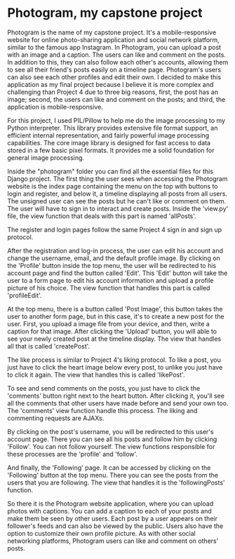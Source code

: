# Photogram, my capstone project

Photogram is the name of my capstone project. It's a mobile-responsive website for online photo-sharing application and social network platform, similar to the famous app Instagram.
In Photogram, you can upload a post with an image and a caption. The users can like and comment on the posts. In addition to this, they can also follow each other's accounts, allowing them to see all their friend's posts easily on a timeline page. Photogram's users can also see each other profiles and edit their own. I decided to make this application as my final project because I believe it is more complex and challenging than Project 4 due to three big reasons, first, the post has an image; second, the users can like and comment on the posts; and third, the application is mobile-responsive. 

For this project, I used PIL/Pillow to help me do the image processing to my Python interpreter. This library provides extensive file format support, an efficient internal representation, and fairly powerful image processing capabilities. The core image library is designed for fast access to data stored in a few basic pixel formats. It provides me a solid foundation for general image processing. 

Inside the "photogram" folder you can find all the essential files for this Django project. The first thing the user sees when accessing the Photogram website is the index page containing the menu on the top with buttons to login and register, and below it, a timeline displaying all posts from all users. The unsigned user can see the posts but he can't like or comment on them. The user will have to sign in to interact and create posts. Inside the 'view.py' file, the view function that deals with this part is named 'allPosts'. 

The register and login pages follow the same Project 4 sign in and sign up protocol. 

After the registration and log-in process, the user can edit his account and change the username, email, and the default profile image. By clicking on the 'Profile' button inside the top menu, the user will be redirected to his account page and find the button called 'Edit'. This 'Edit' button will take the user to a form page to edit his account information and upload a profile picture of his choice. The view function that handles this part is called 'profileEdit'. 

At the top menu, there is a button called 'Post Image', this button takes the user to another form page, but in this case, it's to create a new post for the user. First, you upload a image file from your device, and then, write a caption for that image. After clicking the 'Upload' button, you will able to see your newly created post at the timeline display. The view that handles all that is called 'createPost'. 

The like process is similar to Project 4's liking protocol. To like a post, you just have to click the heart image below every post, to unlike you just have to click it again. The view that handles this is called 'likePost'. 

To see and send comments on the posts, you just have to click the 'comments' button right next to the heart button. After clicking it, you'll see all the comments that other users have made before and send your own too. The 'comments' view function handle this process. The liking and commenting requests are AJAXs. 

By clicking on the post's username, you will be redirected to this user's account page. There you can see all his posts and follow him by clicking 'Follow'. You can not follow yourself. The view functions responsible for these processes are the 'profile' and 'follow'. 

And finally, the 'Following' page. It can be accessed by clicking on the 'Following' button at the top menu. There you can see the posts from the users that you are following. The view that handles it is the 'followingPosts' function. 

So there it is the Photogram website application, where you can upload photos with captions. You can add a caption to each of your posts and make them be seen by other users. Each post by a user appears on their follower's feeds and can also be viewed by the public. Users also have the option to customize their own profile picture. As with other social networking platforms, Photogram users can like and comment on others' posts.